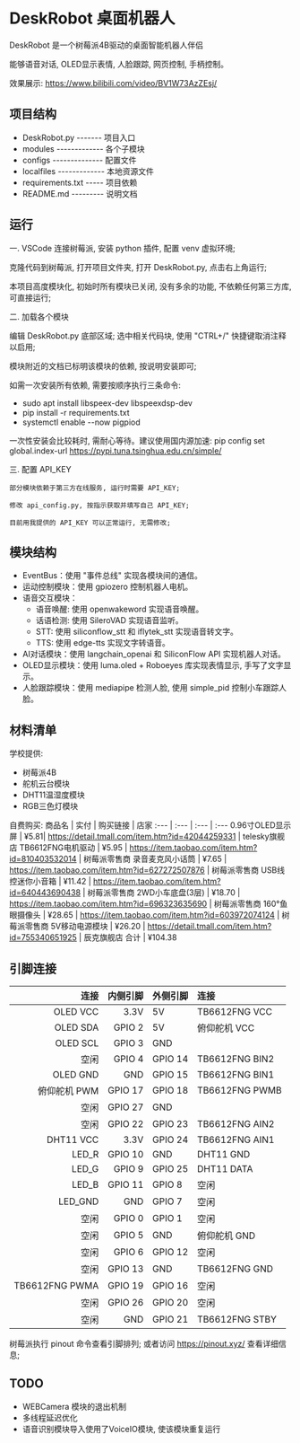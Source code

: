 # DeskRobot 桌面机器人

DeskRobot 是一个树莓派4B驱动的桌面智能机器人伴侣

能够语音对话, OLED显示表情, 人脸跟踪, 网页控制, 手柄控制。

效果展示: https://www.bilibili.com/video/BV1W73AzZEsj/


## 项目结构

- DeskRobot.py ------- 项目入口
- modules ------------- 各个子模块
- configs -------------- 配置文件
- localfiles ------------- 本地资源文件
- requirements.txt ----- 项目依赖
- README.md --------- 说明文档


## 运行

一. VSCode 连接树莓派, 安装 python 插件, 配置 venv 虚拟环境;

克隆代码到树莓派, 打开项目文件夹, 打开 DeskRobot.py, 点击右上角运行;

本项目高度模块化, 初始时所有模块已关闭, 没有多余的功能, 不依赖任何第三方库, 可直接运行;

二. 加载各个模块

编辑 DeskRobot.py 底部区域; 选中相关代码块, 使用 "CTRL+/" 快捷键取消注释以启用; 

模块附近的文档已标明该模块的依赖, 按说明安装即可;
    
如需一次安装所有依赖, 需要按顺序执行三条命令:

- sudo apt install libspeex-dev libspeexdsp-dev
- pip install -r requirements.txt
- systemctl enable --now pigpiod

        
一次性安装会比较耗时, 需耐心等待。建议使用国内源加速:
    pip config set global.index-url https://pypi.tuna.tsinghua.edu.cn/simple/


三. 配置 API_KEY

    部分模块依赖于第三方在线服务, 运行时需要 API_KEY;
    
	修改 api_config.py, 按指示获取并填写自己 API_KEY;

	目前用我提供的 API_KEY 可以正常运行, 无需修改;
    

## 模块结构

- EventBus：使用 "事件总线" 实现各模块间的通信。
- 运动控制模块：使用 gpiozero 控制机器人电机。
- 语音交互模块：
    - 语音唤醒: 使用 openwakeword 实现语音唤醒。
    - 话语检测: 使用 SileroVAD 实现语音监听。
    - STT: 使用 siliconflow_stt 和 iflytek_stt 实现语音转文字。
    - TTS: 使用 edge-tts 实现文字转语音。
- AI对话模块：使用 langchain_openai 和 SiliconFlow API 实现机器人对话。
- OLED显示模块：使用 luma.oled + Roboeyes 库实现表情显示, 手写了文字显示。
- 人脸跟踪模块：使用 mediapipe 检测人脸, 使用 simple_pid 控制小车跟踪人脸。


## 材料清单

学校提供:

- 树莓派4B
- 舵机云台模块
- DHT11温湿度模块
- RGB三色灯模块

自费购买:
商品名 | 实付 | 购买链接 | 店家
:---   | :--- | :---     | :---
0.96寸OLED显示屏 | ¥5.81| https://detail.tmall.com/item.htm?id=42044259331 | telesky旗舰店
TB6612FNG电机驱动 | ¥5.95 | https://item.taobao.com/item.htm?id=810403532014 | 树莓派零售商
录音麦克风小话筒 | ¥7.65 | https://item.taobao.com/item.htm?id=627272507876 | 树莓派零售商
USB线控迷你小音箱 | ¥11.42 | https://item.taobao.com/item.htm?id=640443690438 | 树莓派零售商
2WD小车底盘(3层) | ¥18.70 | https://item.taobao.com/item.htm?id=696323635690 | 树莓派零售商
160°鱼眼摄像头 | ¥28.65 | https://item.taobao.com/item.htm?id=603972074124 | 树莓派零售商
5V移动电源模块 | ¥26.20 | https://detail.tmall.com/item.htm?id=755340651925 | 辰克旗舰店
合计 | ¥104.38



## 引脚连接


连接            | 内侧引脚 | 外侧引脚 | 连接
---:            | ---:     | :---     | :---
OLED VCC        | 3.3V     | 5V       | TB6612FNG VCC
OLED SDA        | GPIO 2   | 5V       | 俯仰舵机 VCC
OLED SCL        | GPIO 3   | GND      | 
空闲            | GPIO 4   | GPIO 14  | TB6612FNG BIN2
OLED GND        | GND      | GPIO 15  | TB6612FNG BIN1
俯仰舵机 PWM    | GPIO 17  | GPIO 18  | TB6612FNG PWMB
空闲            | GPIO 27  | GND      | 
空闲            | GPIO 22  | GPIO 23  | TB6612FNG AIN2
DHT11 VCC       | 3.3V     | GPIO 24  | TB6612FNG AIN1
LED_R           | GPIO 10  | GND      | DHT11 GND
LED_G           | GPIO 9   | GPIO 25  | DHT11 DATA
LED_B           | GPIO 11  | GPIO 8   | 空闲
LED_GND         | GND      | GPIO 7   | 空闲
空闲            | GPIO 0   | GPIO 1   | 空闲
空闲            | GPIO 5   | GND      | 俯仰舵机 GND
空闲            | GPIO 6   | GPIO 12  | 空闲
空闲            | GPIO 13  | GND      | TB6612FNG GND
TB6612FNG PWMA  | GPIO 19  | GPIO 16  | 空闲
空闲            | GPIO 26  | GPIO 20  | 空闲
空闲            | GND      | GPIO 21  | TB6612FNG STBY


树莓派执行 pinout 命令查看引脚排列; 或者访问 https://pinout.xyz/ 查看详细信息;



## TODO

- WEBCamera 模块的退出机制
- 多线程延迟优化
- 语音识别模块导入使用了VoiceIO模块, 使该模块重复运行